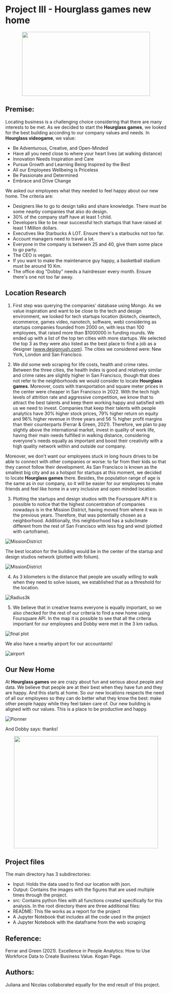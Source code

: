 # Project III - Hourglass games new home

<p align="center">
<img src="https://media3.giphy.com/media/9JgeSP0jlRAVBOG9FD/giphy.gif?cid=ecf05e47jp3l0uc3mrb3f6la40lmqjda5av04epacqm4qpx9&rid=giphy.gif&ct=g" width="400" height="200" />
</p>

## **Premise:**

Locating business is a challenging choice considering that there are many interests to be met. As we decided to start the **Hourglass games**, we looked for the best building according to our company values and needs. In **Hourglass videogame**, we value:

<p>
 
- Be Adventurous, Creative, and Open-Minded
- Have all you need close to where your heart lives (at walking distance)
- Innovation Needs Inspiration and Care
- Pursue Growth and Learning Being Inspired by the Best
- All our Employees Wellbeing is Priceless
- Be Passionate and Determined
- Embrace and Drive Change

We asked our employees what they needed to feel happy about our new home. The criteria are:
- Designers like to go to design talks and share knowledge. There must be some nearby companies that also do design.
- 30% of the company staff have at least 1 child.
- Developers like to be near successful tech startups that have raised at least 1 Million dollars.
- Executives like Starbucks A LOT. Ensure there's a starbucks not too far.
- Account managers need to travel a lot.
- Everyone in the company is between 25 and 40, give them some place to go party.
- The CEO is vegan.
- If you want to make the maintenance guy happy, a basketball stadium must be around 10 Km.
- The office dog "Dobby" needs a hairdresser every month. Ensure there's one not too far away.
 
</p>

## Location Research
1. First step was querying the companies' database using Mongo. As we value inspiration and want to be close to the tech and design environment, we looked for tech startups location (biotech, cleantech, ecommerce, games video, nanotech, software, web) considering as startups companies founded from 2000 on, with less than 100 employees, that raised more than $1000000 in funding rounds. We ended up with a list of the top ten cities with more startups. We selected the top 3 as they were also listed as the best place to find a job as a designer (www.designrush.com). The cities we considered were: New York, London and San Francisco.

</p>
<p>
 
2. We did some web scraping for life costs, health and crime rates. Between the three cities, the health index is good and relatively similar and crime rates are slightly higher in San Francisco, though that does not refer to the neighborhoods we would consider to locate **Hourglass games**. Moreover, costs with transportation and square meter prices in the center were cheaper in San Francisco in 2022. With the tech high levels of attrition rate and aggressive competition, we know that to attract the best talents and keep them working happy and satisfied with us we need to invest. Companies that keep their talents with people analytics have 30% higher stock prices, 79% higher return on equity and 96% higher revenue in three years and 56 % higher profit margins than their counterparts (Ferrar & Green, 2021). Therefore, we plan to pay slightly above the international market, invest in quality of work life, having their main needs fulfilled in walking distance, considering everyone's needs equally as important and boost their creativity with a high quality network within and outside our company. </p>
<p>
 
Moreover, we don't want our employees stuck in long hours drives to be able to connect with other companies or worse: to far from their kids so that they cannot follow their development. As San Francisco is known as the smallest big city and as a hotspot for startups at this moment, we decided to locate **Hourglass games** there. Besides, the population range of age is the same as in our company, so it will be easier for our employees to make friends and feel like home in a very inclusive and open minded location.
 
</p>
<p>
 
3. Plotting the startups and design studios with the Foursquare API it is possible to notice that the highest concentration of companies nowadays is in the Mission District, having moved from where it was in the previous years. Therefore, that was potentially chosen as a neighborhood. Additionally, this neighborhood has a subclimate different from the rest of San Francisco with less fog and wind (plotted with cartoframe). 
 
 ![MissionDistrict]( https://raw.githubusercontent.com/nico-stan/Project-III/714fd9eb6e1dd4e783df1f29eb3458de217bd833/Output/Districts_Cartoframes.png)
 
 The best location for the building would be in the center of the startup and design studios network (plotted with folium).

 ![MissionDistrict]( https://raw.githubusercontent.com/nico-stan/Project-III/714fd9eb6e1dd4e783df1f29eb3458de217bd833/Output/Districts_Folium.png)

</p>
<p>
 
4. As 3 kilometers is the distance that people are usually willing to walk when they need to solve issues, we established that as a threshold for the location.
 
![Radius3k](https://raw.githubusercontent.com/nico-stan/Project-III/714fd9eb6e1dd4e783df1f29eb3458de217bd833/Output/Circles_Folium.png)
 
</p>
 
5. We believe that in creative teams everyone is equally important, so we also checked for the rest of our criteria to find a new home using Foursquare API. In the map it is possible to see that all the criteria important for our employees and Dobby were met in the 3 km radius.
 
<p>
 
![final plot](https://user-images.githubusercontent.com/46969106/182244843-dc8df0fc-19e1-4467-8b9c-190bd51f384b.png)
 
</p>
<p>
 
We also have a nearby airport for our accountants!
  
![ airport](https://user-images.githubusercontent.com/46969106/182244914-1668e586-7336-4728-9067-48c9448ce37c.png)

## Our New Home 

At **Hourglass games** we are crazy about fun and serious about people and data. We believe that people are at their best when they have fun and they are happy. And this starts at home. So our new locations respects the need of all our employees so they can do better what they know the best: make other people happy while they feel taken care of. Our new building is aligned with our values. This is a place to be productive and happy. </p>


![Pionner](https://user-images.githubusercontent.com/46969106/182246740-c46aa604-dec9-4e0e-947b-bb7702036d1c.png)

</p>
And Dobby says: thanks!

<p align="center">
<img src="https://media0.giphy.com/media/4Zo41lhzKt6iZ8xff9/giphy.webp?cid=ecf05e473x7jjzo8xkoo0i8sdd9w1u3atvz01f9pgtcotbqr&rid=giphy.webp&ct=g" width="450" height="350" />
</p>

## Project files

The main directory has 3 subdirectories:
- Input: Holds the data used to find our location with json.
- Output: Contains the images with the figures that are used multiple times through the project.
- src: Contains python files with all functions created specifically for this analysis.
In the root directory there are three additional files:
- README: This file works as a report for the project
- A Jupyter Notebook that includes all the code used in the project
- A Jupyter Notebook with the dataframe from the web scraping

## Reference:
Ferrar and Green (2021). Excellence in People Analytics: How to Use Workforce Data to Create Business Value. Kogan Page.

## Authors:
Juliana and Nicolas collaborated equally for the end result of this project.

